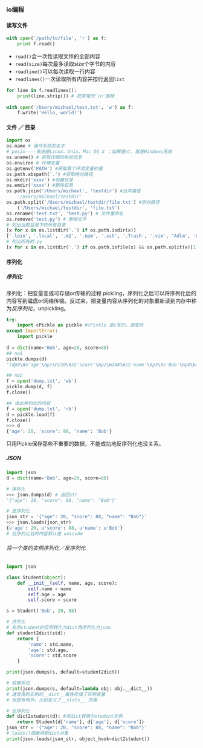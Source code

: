 ### io编程

#### 读写文件

```python
with open('/path/to/file', 'r') as f:
    print f.read()
```

- `read()`会一次性读取文件的全部内容
- `read(size)`每次最多读取size个字节的内容
- `readline()`可以每次读取一行内容
- `readlines()`一次读取所有内容并按行返回`list`

```python
for line in f.readlines():
    print(line.strip()) # 把末尾的'\n'删掉
 
with open('/Users/michael/test.txt', 'w') as f:
    f.write('Hello, world!')
```

#### 文件 ／ 目录

```python
import os
os.name # 操作系统的名字
# posix----系统是Linux、Unix、Mac OS X ；如果是nt，就是Windows系统
os.uname() # 获取详细的系统信息
os.environ # 环境变量
os.getenv('PATH') #获取某个环境变量的值
os.path.abspath('.') #获取绝对路径
os.mkdir('xxxx') #创建目录
os.emdir('xxxx') #删除目录
os.path.join('/Users/michael', 'testdir') #合并路径
	'/Users/michael/testdir'
os.path.split('/Users/michael/testdir/file.txt') #拆分路径
	('/Users/michael/testdir', 'file.txt')
os.rename('test.txt', 'test.py') # 文件重命名
os.remove('test.py') # 删掉文件
# 列出当前目录下的所有目录
[x for x in os.listdir('.') if os.path.isdir(x)]
['.lein', '.local', '.m2', '.npm', '.ssh', '.Trash', '.vim', 'Adlm', 'Applications', 'Desktop', ...]
# 列出所有的.py
[x for x in os.listdir('.') if os.path.isfile(x) && os.path.split(x)[1] == 'py']
```

#### 序列化

##### 序列化

序列化：把变量变成可存储or传输的过程 pickling，序列化之后可以将序列化后的内容写到磁盘or网络传输。反过来，把变量内容从序列化的对象重新读到内存中称为*反序列化*，unpickling。

```python
try:
    import cPickle as pickle #cPickle 是c写的，速度快
except ImportError:
    import pickle
    
d = dict(name='Bob', age=20, score=88)
## no1
pickle.dumps(d)
"(dp0\nS'age'\np1\nI20\nsS'score'\np2\nI88\nsS'name'\np3\nS'Bob'\np4\ns."

## no2
f = open('dump.txt', 'wb')
pickle.dump(d, f)
f.close()

## 读出序列化的内容
f = open('dump.txt', 'rb')
d = pickle.load(f)
f.close()
>>> d
{'age': 20, 'score': 88, 'name': 'Bob'}
```

只用Pickle保存那些不重要的数据，不能成功地反序列化也没关系。

##### JSON

```python
import json
d = dict(name='Bob', age=20, score=88)

# 序列化
>>> json.dumps(d) # 返回str
'{"age": 20, "score": 88, "name": "Bob"}'

# 反序列化
json_str = '{"age": 20, "score": 88, "name": "Bob"}'
>>> json.loads(json_str)
{u'age': 20, u'score': 88, u'name': u'Bob'}
# 反序列化后的内容默认是 unicode
```

###### 将一个类的实例序列化／反序列化

```python
import json

class Student(object):
    def __init__(self, name, age, score):
        self.name = name
        self.age = age
        self.score = score

s = Student('Bob', 20, 88)

# 序列化
# 先将student的实例转化为dict再序列化为json
def student2dict(std):
    return {
        'name': std.name,
        'age': std.age,
        'score': std.score
    }

print(json.dumps(s, default=student2dict))

# 偷懒写法
print(json.dumps(s, default=lambda obj: obj.__dict__))
# 通常类的实例的__dict__属性存储了实例变量
# 但是有例外，比如定义了__slots__ 的类

# 反序列化
def dict2student(d): #将dict转换为student实例
    return Student(d['name'], d['age'], d['score'])
json_str = '{"age": 20, "score": 88, "name": "Bob"}'
# loads()函数得到dict对象
print(json.loads(json_str, object_hook=dict2student))
```